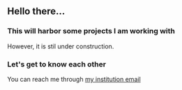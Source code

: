 ## Hello there...

### This will harbor some projects I am working with

However, it is stil under construction.

### Let's get to know each other

You can reach me through [my institution email](mailto:16520218@mahasiswa.itb.ac.id)
